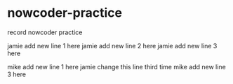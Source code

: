 # nowcoder-practice
record nowcoder practice

jamie add new line 1 here
jamie add new line 2 here
jamie add new line 3 here

mike add new line 1 here
jamie change this line third time
mike add new line 3 here